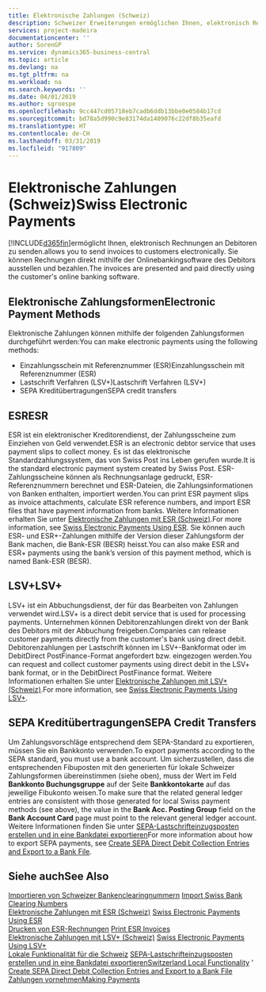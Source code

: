 ```yaml
---
title: Elektronische Zahlungen (Schweiz)
description: Schweizer Erweiterungen ermöglichen Ihnen, elektronisch Rechnungen an Debitoren zu senden. Sie können Rechnungen direkt mithilfe der Onlinebankingsoftware des Debitors ausstellen und bezahlen.
services: project-madeira
documentationcenter: ''
author: SorenGP
ms.service: dynamics365-business-central
ms.topic: article
ms.devlang: na
ms.tgt_pltfrm: na
ms.workload: na
ms.search.keywords: ''
ms.date: 04/01/2019
ms.author: sgroespe
ms.openlocfilehash: 9cc447cd05718eb7cadb6ddb13bbe0e0584b17cd
ms.sourcegitcommit: bd78a5d990c9e83174da1409076c22df8b35eafd
ms.translationtype: HT
ms.contentlocale: de-CH
ms.lasthandoff: 03/31/2019
ms.locfileid: "917809"
---
```

# <a name="swiss-electronic-payments"></a><span data-ttu-id="2ce58-104">Elektronische Zahlungen (Schweiz)</span><span class="sxs-lookup"><span data-stu-id="2ce58-104">Swiss Electronic Payments</span></span>
[!INCLUDE[d365fin](../../includes/d365fin_md.md)]<span data-ttu-id="2ce58-105">ermöglicht Ihnen, elektronisch Rechnungen an Debitoren zu senden.</span><span class="sxs-lookup"><span data-stu-id="2ce58-105">allows you to send invoices to customers electronically.</span></span> <span data-ttu-id="2ce58-106">Sie können Rechnungen direkt mithilfe der Onlinebankingsoftware des Debitors ausstellen und bezahlen.</span><span class="sxs-lookup"><span data-stu-id="2ce58-106">The invoices are presented and paid directly using the customer's online banking software.</span></span>  

## <a name="electronic-payment-methods"></a><span data-ttu-id="2ce58-107">Elektronische Zahlungsformen</span><span class="sxs-lookup"><span data-stu-id="2ce58-107">Electronic Payment Methods</span></span>  
<span data-ttu-id="2ce58-108">Elektronische Zahlungen können mithilfe der folgenden Zahlungsformen durchgeführt werden:</span><span class="sxs-lookup"><span data-stu-id="2ce58-108">You can make electronic payments using the following methods:</span></span>  

- <span data-ttu-id="2ce58-109">Einzahlungsschein mit Referenznummer (ESR)</span><span class="sxs-lookup"><span data-stu-id="2ce58-109">Einzahlungsschein mit Referenznummer (ESR)</span></span>  
- <span data-ttu-id="2ce58-110">Lastschrift Verfahren (LSV+)</span><span class="sxs-lookup"><span data-stu-id="2ce58-110">Lastschrift Verfahren (LSV+)</span></span>  
- <span data-ttu-id="2ce58-111">SEPA Kreditübertragungen</span><span class="sxs-lookup"><span data-stu-id="2ce58-111">SEPA credit transfers</span></span>  

## <a name="esr"></a><span data-ttu-id="2ce58-112">ESR</span><span class="sxs-lookup"><span data-stu-id="2ce58-112">ESR</span></span>  
<span data-ttu-id="2ce58-113">ESR ist ein elektronischer Kreditorendienst, der Zahlungsscheine zum Einziehen von Geld verwendet.</span><span class="sxs-lookup"><span data-stu-id="2ce58-113">ESR is an electronic debtor service that uses payment slips to collect money.</span></span> <span data-ttu-id="2ce58-114">Es ist das elektronische Standardzahlungssystem, das von Swiss Post ins Leben gerufen wurde.</span><span class="sxs-lookup"><span data-stu-id="2ce58-114">It is the standard electronic payment system created by Swiss Post.</span></span> <span data-ttu-id="2ce58-115">ESR-Zahlungsscheine können als Rechnungsanlage gedruckt, ESR-Referenznummern berechnet und ESR-Dateien, die Zahlungsinformationen von Banken enthalten, importiert werden.</span><span class="sxs-lookup"><span data-stu-id="2ce58-115">You can print ESR payment slips as invoice attachments, calculate ESR reference numbers, and import ESR files that have payment information from banks.</span></span> <span data-ttu-id="2ce58-116">Weitere Informationen erhalten Sie unter [Elektronische Zahlungen mit ESR (Schweiz)](how-to-print-esr-invoices.md).</span><span class="sxs-lookup"><span data-stu-id="2ce58-116">For more information, see [Swiss Electronic Payments Using ESR](how-to-print-esr-invoices.md).</span></span> <span data-ttu-id="2ce58-117">Sie können auch ESR- und ESR+-Zahlungen mithilfe der Version dieser Zahlungsform der Bank machen, die Bank-ESR (BESR) heisst.</span><span class="sxs-lookup"><span data-stu-id="2ce58-117">You can also make ESR and ESR+ payments using the bank’s version of this payment method, which is named Bank-ESR (BESR).</span></span>  

## <a name="lsv"></a><span data-ttu-id="2ce58-118">LSV+</span><span class="sxs-lookup"><span data-stu-id="2ce58-118">LSV+</span></span>  
<span data-ttu-id="2ce58-119">LSV+ ist ein Abbuchungsdienst, der für das Bearbeiten von Zahlungen verwendet wird.</span><span class="sxs-lookup"><span data-stu-id="2ce58-119">LSV+ is a direct debit service that is used for processing payments.</span></span> <span data-ttu-id="2ce58-120">Unternehmen können Debitorenzahlungen direkt von der Bank des Debitors mit der Abbuchung freigeben.</span><span class="sxs-lookup"><span data-stu-id="2ce58-120">Companies can release customer payments directly from the customer's bank using direct debit.</span></span> <span data-ttu-id="2ce58-121">Debitorenzahlungen per Lastschrift können im LSV+-Bankformat oder im DebitDirect PostFinance-Format angefordert bzw. eingezogen werden.</span><span class="sxs-lookup"><span data-stu-id="2ce58-121">You can request and collect customer payments using direct debit in the LSV+ bank format, or in the DebitDirect PostFinance format.</span></span> <span data-ttu-id="2ce58-122">Weitere Informationen erhalten Sie unter [Elektronische Zahlungen mit LSV+ (Schweiz)](swiss-electronic-payments-using-lsv-.md).</span><span class="sxs-lookup"><span data-stu-id="2ce58-122">For more information, see [Swiss Electronic Payments Using LSV+](swiss-electronic-payments-using-lsv-.md).</span></span>  

## <a name="sepa-credit-transfers"></a><span data-ttu-id="2ce58-123">SEPA Kreditübertragungen</span><span class="sxs-lookup"><span data-stu-id="2ce58-123">SEPA Credit Transfers</span></span>  
<span data-ttu-id="2ce58-124">Um Zahlungsvorschläge entsprechend dem SEPA-Standard zu exportieren, müssen Sie ein Bankkonto verwenden.</span><span class="sxs-lookup"><span data-stu-id="2ce58-124">To export payments according to the SEPA standard, you must use a bank account.</span></span> <span data-ttu-id="2ce58-125">Um sicherzustellen, dass die entsprechenden Fibuposten mit den generierten für lokale Schweizer Zahlungsformen übereinstimmen (siehe oben), muss der Wert im Feld **Bankkonto Buchungsgruppe** auf der Seite **Bankkontokarte** auf das jeweilige Fibukonto weisen.</span><span class="sxs-lookup"><span data-stu-id="2ce58-125">To make sure that the related general ledger entries are consistent with those generated for local Swiss payment methods (see above), the value in the **Bank Acc. Posting Group** field on the **Bank Account Card** page must point to the relevant general ledger account.</span></span> <span data-ttu-id="2ce58-126">Weitere Informationen finden Sie unter [SEPA-Lastschrifteinzugsposten erstellen und in eine Bankdatei exportieren](../../finance-how-create-sepa-direct-debit-collection-entries-export-bank-file.md)</span><span class="sxs-lookup"><span data-stu-id="2ce58-126">For more information about how to export SEPA payments, see [Create SEPA Direct Debit Collection Entries and Export to a Bank File](../../finance-how-create-sepa-direct-debit-collection-entries-export-bank-file.md).</span></span>  

## <a name="see-also"></a><span data-ttu-id="2ce58-127">Siehe auch</span><span class="sxs-lookup"><span data-stu-id="2ce58-127">See Also</span></span>  
 <span data-ttu-id="2ce58-128">[Importieren von Schweizer Bankenclearingnummern](how-to-import-swiss-bank-clearing-numbers.md) </span><span class="sxs-lookup"><span data-stu-id="2ce58-128">[Import Swiss Bank Clearing Numbers](how-to-import-swiss-bank-clearing-numbers.md) </span></span>  
 <span data-ttu-id="2ce58-129">[Elektronische Zahlungen mit ESR (Schweiz)](swiss-electronic-payments-using-esr.md) </span><span class="sxs-lookup"><span data-stu-id="2ce58-129">[Swiss Electronic Payments Using ESR](swiss-electronic-payments-using-esr.md) </span></span>  
 <span data-ttu-id="2ce58-130">[Drucken von ESR-Rechnungen](how-to-print-esr-invoices.md) </span><span class="sxs-lookup"><span data-stu-id="2ce58-130">[Print ESR Invoices](how-to-print-esr-invoices.md) </span></span>  
 <span data-ttu-id="2ce58-131">[Elektronische Zahlungen mit LSV+ (Schweiz)](swiss-electronic-payments-using-lsv-.md) </span><span class="sxs-lookup"><span data-stu-id="2ce58-131">[Swiss Electronic Payments Using LSV+](swiss-electronic-payments-using-lsv-.md) </span></span>  
 <span data-ttu-id="2ce58-132">[Lokale Funktionalität für die Schweiz](switzerland-local-functionality.md) [SEPA-Lastschrifteinzugsposten erstellen und in eine Bankdatei exportieren](../../finance-how-create-sepa-direct-debit-collection-entries-export-bank-file.md)</span><span class="sxs-lookup"><span data-stu-id="2ce58-132">[Switzerland Local Functionality](switzerland-local-functionality.md)  ' [Create SEPA Direct Debit Collection Entries and Export to a Bank File](../../finance-how-create-sepa-direct-debit-collection-entries-export-bank-file.md)</span></span>  
 [<span data-ttu-id="2ce58-133">Zahlungen vornehmen</span><span class="sxs-lookup"><span data-stu-id="2ce58-133">Making Payments</span></span>](../../payables-make-payments.md)
